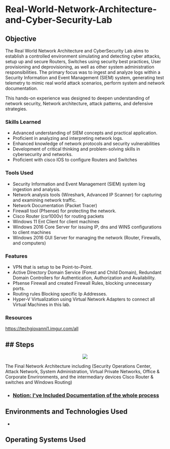 # Real-World-Network-Architecture-and-Cyber-Security-Lab

## Objective

The Real World Network Architecture and CyberSecurity Lab aims to establish a controlled environment simulating and detecting cyber attacks, setup up and secure Routers, Switches using security best practices, User provisioning and deprovisioning, as well as other system administration responsibilities. The primary focus was to ingest and analyze logs within a Security Information and Event Management (SIEM) system, generating test telemetry to mimic real world attack scenarios, perform system and network documentation. 

This hands-on experience was designed to deepen understanding of network security, Network architecture, attack patterns, and defensive strategies. 

### Skills Learned
- Advanced understanding of SIEM concepts and practical application.
- Proficient in analyzing and interpreting network logs.
- Enhanced knowledge of network protocols and security vulnerabilities
- Development of critical thinking and problem-solving skills in cybersecurity and networks.
- Proficient with cisco IOS to configure Routers and Switches

### Tools Used
- Security Information and Event Management (SIEM) system log ingestion and analysis.
- Network analysis tools (Wireshark, Advanced IP Scanner) for capturing and examining network traffic.
- Network Documentation (Packet Tracer)
- Firewall tool (Pfsense) for protecting the network.
- Cisco Router (csr1000v) for routing packets
- Windows 11 Ent Client for client machines
- Windows 2016 Core Server for issuing IP, dns and WINS configurations to client machines
- Windows 2016 GUI Server for managing the network (Router, Firewalls, and computers)

### Features
- VPN that is setup to be Point-to-Point.
- Active Directory Domain Service (Forest and Child Domain), Redundant Domain Controllers for Authentication, Authorization and Availability. 
- Pfsense Firewall and created Firewall Rules, blocking unnecessary ports.
- Routing rules Blocking specific Ip Addresses.
- Hyper-V Virtualization using Virtual Network Adapters to connect all Virtual Machines in this lab.

### Resources
https://techgiovanni1.imgur.com/all

<h2>## Steps</h2>
<p align="center">
<img src="https://i.imgur.com/QisFJTX.png"/>
</p>
<p>The Final Network Architecture including (Security Operations Center, Attack Network, System Administration, Virtual Private Networks, Office & Corporate Envrironments, and the intermediary devices CIsco Router & switches and Windows Routing)</p>



<!-- - ### [YouTube: Installing an Active Directory](https://youtu.be/tTI7z6XsQfU) -->
- ### [Notion: I've Included Documentation of the whole process](https://quill-lunge-517.notion.site/DNS-and-DHCP-e5bd0073a79f4ff78cd3732d5efd22fd?pvs=4)

<h2>Environments and Technologies Used</h2>

- 

<h2>Operating Systems Used </h2>


